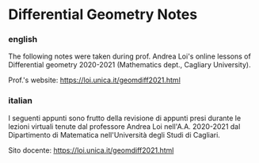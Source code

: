 # Differential Geometry Notes

### english

The following notes were taken during prof. Andrea Loi's online lessons of Differential geometry 2020-2021 (Mathematics dept., Cagliary University).

Prof.'s website: https://loi.unica.it/geomdiff2021.html

### italian

I seguenti appunti sono frutto della revisione di appunti presi durante le lezioni virtuali tenute dal professore Andrea Loi nell'A.A. 2020-2021 dal Dipartimento di Matematica nell'Università degli Studi di Cagliari.

Sito docente: https://loi.unica.it/geomdiff2021.html
